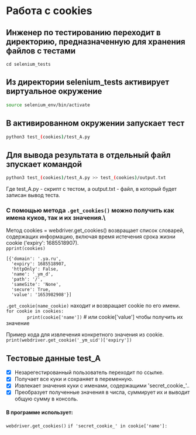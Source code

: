 # Работа с cookies

## Инженер по тестированию переходит в директорию, предназначенную для хранения файлов с тестами
```
cd selenium_tests
```
## Из директории selenium_tests активирует виртуальное окружение
```sh
source selenium_env/bin/activate
```
## В активированном окружении запускает тест 
```sh
python3 test_(cookies)/test_A.py
```
## Для вывода результата в отдельный файл зпускает командой 
```sh
python3 test_(cookies)/test_A.py >> test_(cookies)/output.txt
```
Где test_A.py -  скрипт с тестом, а output.txt - файл, в который будет записан вывод теста.


### С помощью метода ```.get_cookies()``` можно получить как имена куков, так и их значения.\
Метод cookies = webdriver.get_cookies() возвращает список словарей, содержащих информацию, включая время истечения срока жизни cookie ('expiry': 1685518907).\
```pprint(cookies)```

```
[{'domain': '.ya.ru',
  'expiry': 1685518907,
  'httpOnly': False,
  'name': '_ym_d',
  'path': '/',
  'sameSite': 'None',
  'secure': True,
  'value': '1653982908'}]
```
```.get_cookie(name_cookie)```
находит и возвращает cookie по его имени.\
```for cookie in cookies:```\
```        print(cookie['name'])``` # или cookie['value'] чтобы получить их значение

Пример кода для извлечения конкретного значения из cookie.\
```print(webdriver.get_cookie('_ym_uid')['expiry'])```

## Тестовые данные test_A
- [x] Незарегестированный пользователь переходит по ссылке.
- [x] Получает все куки и сохраняет в переменную.
- [x] Извлекает значения куки с именами, содержащими 'secret_cookie_'..
- [x] Преобразует полученные значения в числа, суммирует их и выводит общую сумму в консоль.

#### В программе использует: 
```webdriver.get_cookies()```
```if 'secret_cookie_' in cookie['name']:```

